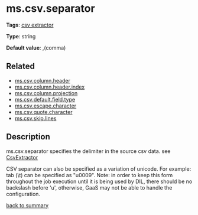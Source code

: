 # ms.csv.separator

**Tags**: 
[csv extractor](https://github.com/linkedin/data-integration-library/blob/master/docs/parameters/categories.md#csv-extractor-properties)

**Type**: string

**Default value**: ,(comma)

## Related 
- [ms.csv.column.header](https://github.com/linkedin/data-integration-library/blob/master/docs/parameters/ms.csv.column.header.md)
- [ms.csv.column.header.index](https://github.com/linkedin/data-integration-library/blob/master/docs/parameters/ms.csv.column.header.index.md)
- [ms.csv.column.projection](https://github.com/linkedin/data-integration-library/blob/master/docs/parameters/ms.csv.column.projection.md)
- [ms.csv.default.field.type](https://github.com/linkedin/data-integration-library/blob/master/docs/parameters/ms.csv.default.field.type.md)
- [ms.csv.escape.character](https://github.com/linkedin/data-integration-library/blob/master/docs/parameters/ms.csv.escape.character.md)
- [ms.csv.quote.character](https://github.com/linkedin/data-integration-library/blob/master/docs/parameters/)
- [ms.csv.skip.lines](https://github.com/linkedin/data-integration-library/blob/master/docs/parameters/ms.csv.skip.lines.md)

## Description

ms.csv.separator specifies the delimiter in the source csv data. see [CsvExtractor](https://github.com/linkedin/data-integration-library/blob/master/docs/components/CsvExtractor.md)

CSV separator can also be specified as a variation of unicode. For example: tab (\t) can be 
specified as "u0009". Note: in order to keep this form throughout the job execution until it is
being used by DIL, there should be no backslash before 'u', otherwise, GaaS may not be able to
handle the configuration.   

[back to summary](https://github.com/linkedin/data-integration-library/blob/master/docs/parameters/summary.md#mscsvseparator)
